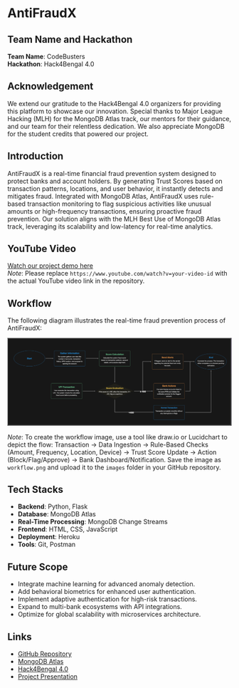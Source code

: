 # AntiFraudX

## Team Name and Hackathon
**Team Name**: CodeBusters  
**Hackathon**: Hack4Bengal 4.0

## Acknowledgement
We extend our gratitude to the Hack4Bengal 4.0 organizers for providing this platform to showcase our innovation. Special thanks to Major League Hacking (MLH) for the MongoDB Atlas track, our mentors for their guidance, and our team for their relentless dedication. We also appreciate MongoDB for the student credits that powered our project.

## Introduction
AntiFraudX is a real-time financial fraud prevention system designed to protect banks and account holders. By generating Trust Scores based on transaction patterns, locations, and user behavior, it instantly detects and mitigates fraud. Integrated with MongoDB Atlas, AntiFraudX uses rule-based transaction monitoring to flag suspicious activities like unusual amounts or high-frequency transactions, ensuring proactive fraud prevention. Our solution aligns with the MLH Best Use of MongoDB Atlas track, leveraging its scalability and low-latency for real-time analytics.

## YouTube Video
[Watch our project demo here](https://www.youtube.com/watch?v=your-video-id)  
*Note*: Please replace `https://www.youtube.com/watch?v=your-video-id` with the actual YouTube video link in the repository.

## Workflow
The following diagram illustrates the real-time fraud prevention process of AntiFraudX:

![AntiFraudX Workflow](images/workflow.png)

*Note*: To create the workflow image, use a tool like draw.io or Lucidchart to depict the flow: Transaction → Data Ingestion → Rule-Based Checks (Amount, Frequency, Location, Device) → Trust Score Update → Action (Block/Flag/Approve) → Bank Dashboard/Notification. Save the image as `workflow.png` and upload it to the `images` folder in your GitHub repository.

## Tech Stacks
- **Backend**: Python, Flask
- **Database**: MongoDB Atlas
- **Real-Time Processing**: MongoDB Change Streams
- **Frontend**: HTML, CSS, JavaScript
- **Deployment**: Heroku
- **Tools**: Git, Postman

## Future Scope
- Integrate machine learning for advanced anomaly detection.
- Add behavioral biometrics for enhanced user authentication.
- Implement adaptive authentication for high-risk transactions.
- Expand to multi-bank ecosystems with API integrations.
- Optimize for global scalability with microservices architecture.

## Links
- [GitHub Repository](https://github.com/CodeBusters/AntiFraudX)
- [MongoDB Atlas](https://www.mongodb.com/atlas)
- [Hack4Bengal 4.0](https://hack4bengal.org)
- [Project Presentation](https://docs.google.com/presentation/d/placeholder)